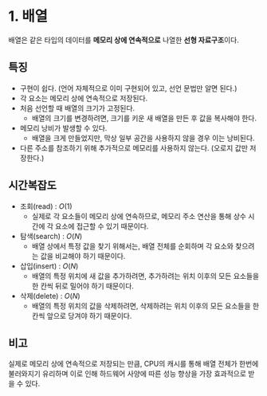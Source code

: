 # 1. 배열

배열은 같은 타입의 데이터를 **메모리 상에 연속적으로** 나열한 **선형 자료구조**이다.

## 특징

- 구현이 쉽다. (언어 자체적으로 이미 구현되어 있고, 선언 문법만 알면 된다.)
- 각 요소는 메모리 상에 연속적으로 저장된다.
- 처음 선언할 때 배열의 크기가 고정된다.
  - 배열의 크기를 변경하려면, 크기를 키운 새 배열을 만든 후 값을 복사해야 한다.
- 메모리 낭비가 발생할 수 있다.
  - 배열을 크게 만들었지만, 막상 일부 공간을 사용하지 않을 경우 이는 낭비된다.
- 다른 주소를 참조하기 위해 추가적으로 메모리를 사용하지 않는다. (오로지 값만 저장한다.)

## 시간복잡도

- 조회(read) : $O(1)$
  - 실제로 각 요소들이 메모리 상에 연속하므로, 메모리 주소 연산을 통해 상수 시간에 각 요소에 접근할 수 있기 때문이다.
- 탐색(search) : $O(N)$
  - 배열 상에서 특정 값을 찾기 위해서는, 배열 전체를 순회하며 각 요소와 찾으려는 값을 비교해야 하기 때문이다.
- 삽입(insert) : $O(N)$
  - 배열의 특정 위치에 새 값을 추가하려면, 추가하려는 위치 이후의 모든 요소들을 한 칸씩 뒤로 밀어야 하기 때문이다.
- 삭제(delete) : $O(N)$
  - 배열의 특정 위치의 값을 삭제하려면, 삭제하려는 위치 이후의 모든 요소들을 한 칸씩 앞으로 당겨야 하기 때문이다.

## 비고

실제로 메모리 상에 연속적으로 저장되는 만큼, CPU의 캐시를 통해 배열 전체가 한번에 불러와지기 유리하며 이로 인해 하드웨어 사양에 따른 성능 향상을 가장 효과적으로 받을 수 있다.
